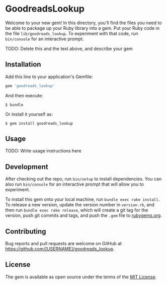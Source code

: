 # GoodreadsLookup

Welcome to your new gem! In this directory, you'll find the files you need to be able to package up your Ruby library into a gem. Put your Ruby code in the file `lib/goodreads_lookup`. To experiment with that code, run `bin/console` for an interactive prompt.

TODO: Delete this and the text above, and describe your gem

## Installation

Add this line to your application's Gemfile:

```ruby
gem 'goodreads_lookup'
```

And then execute:

    $ bundle

Or install it yourself as:

    $ gem install goodreads_lookup

## Usage

TODO: Write usage instructions here

## Development

After checking out the repo, run `bin/setup` to install dependencies. You can also run `bin/console` for an interactive prompt that will allow you to experiment.

To install this gem onto your local machine, run `bundle exec rake install`. To release a new version, update the version number in `version.rb`, and then run `bundle exec rake release`, which will create a git tag for the version, push git commits and tags, and push the `.gem` file to [rubygems.org](https://rubygems.org).

## Contributing

Bug reports and pull requests are welcome on GitHub at https://github.com/[USERNAME]/goodreads_lookup.

## License

The gem is available as open source under the terms of the [MIT License](https://opensource.org/licenses/MIT).
